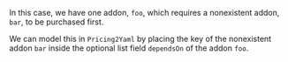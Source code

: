 In this case, we have one addon, `foo`, which requires a nonexistent addon, `bar`, to be purchased first.

We can model this in `Pricing2Yaml` by placing the key of the nonexistent addon `bar` inside the optional list field `dependsOn` of the addon `foo`.